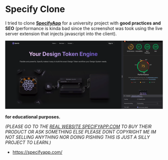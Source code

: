 # Specify Clone

I tried to clone **[SpecifyApp](https://specifyapp.com/)** for a university project with **good practices and SEO** (performance is kinda bad since the screenshot was took using the live server extension that injects javascript into the client).

![Landing and lighthouse](./github/imageLightHouse.png)

**for educational purposes.**

_(PLEASE GO TO THE [REAL WEBSITE SPECIFYAPP.COM](https://specifyapp.com/) TO BUY THEIR PRODUCT OR ASK SOMETHING ELSE PLEASE DONT COPYRIGHT ME IM NOT SELLING ANYTHING NOR DOING PISHING THIS IS JUST A SILLY PROJECT TO LEARN.)_

- https://specifyapp.com/
